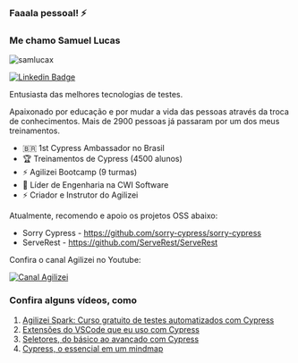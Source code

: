 ### Faaala pessoal! ⚡️ 

### Me chamo Samuel Lucas

<p align="left"> <img src="https://komarev.com/ghpvc/?username=samlucax&label=Profile%20views&color=0e75b6&style=flat" alt="samlucax" /> </p>

[![Linkedin Badge](https://img.shields.io/badge/-Samuel%20Lucas-fbca16?style=flat-square&logo=Linkedin&logoColor=white&link=https://www.linkedin.com/in/samuellucass/)](https://www.linkedin.com/in/samuellucass/) 

Entusiasta das melhores tecnologias de testes.

Apaixonado por educação e por mudar a vida das pessoas através da troca de conhecimentos. 
Mais de 2900 pessoas já passaram por um dos meus treinamentos.

- 🇧🇷   1st Cypress Ambassador no Brasil
- 🏆   Treinamentos de Cypress (4500 alunos)
- ⚡️   Agilizei Bootcamp (9 turmas)
- 🔭   Líder de Engenharia na CWI Software
- ⚡   Criador e Instrutor do Agilizei


Atualmente, recomendo e apoio os projetos OSS abaixo:
- Sorry Cypress - https://github.com/sorry-cypress/sorry-cypress
- ServeRest - https://github.com/ServeRest/ServeRest

Confira o canal Agilizei no Youtube:

[![Canal Agilizei](https://badgen.net/badge/Youtube/samlucax?icon=youtube)](https://youtube.com/c/Agilizei)

### Confira alguns vídeos, como

1. [Agilizei Spark: Curso gratuito de testes automatizados com Cypress](https://youtube.com/playlist?list=PLnUo-Rbc3jjztMO4K8b-px4NE-630VNKY)
2. [Extensões do VSCode que eu uso com Cypress](https://www.youtube.com/watch?v=JGVB97ns0NQ)
3. [Seletores, do básico ao avançado com Cypress](https://www.youtube.com/watch?v=xugVkhXpEtc)
4. [Cypress, o essencial em um mindmap](https://www.youtube.com/watch?v=utdYrFjs4Do)


